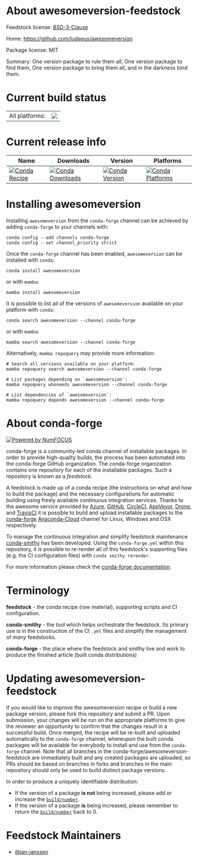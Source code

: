 About awesomeversion-feedstock
==============================

Feedstock license: [BSD-3-Clause](https://github.com/conda-forge/awesomeversion-feedstock/blob/main/LICENSE.txt)

Home: https://github.com/ludeeus/awesomeversion

Package license: MIT

Summary: One version package to rule them all, One version package to find them, One version package to bring them all, and in the darkness bind them.

Current build status
====================


<table><tr><td>All platforms:</td>
    <td>
      <a href="https://dev.azure.com/conda-forge/feedstock-builds/_build/latest?definitionId=14015&branchName=main">
        <img src="https://dev.azure.com/conda-forge/feedstock-builds/_apis/build/status/awesomeversion-feedstock?branchName=main">
      </a>
    </td>
  </tr>
</table>

Current release info
====================

| Name | Downloads | Version | Platforms |
| --- | --- | --- | --- |
| [![Conda Recipe](https://img.shields.io/badge/recipe-awesomeversion-green.svg)](https://anaconda.org/conda-forge/awesomeversion) | [![Conda Downloads](https://img.shields.io/conda/dn/conda-forge/awesomeversion.svg)](https://anaconda.org/conda-forge/awesomeversion) | [![Conda Version](https://img.shields.io/conda/vn/conda-forge/awesomeversion.svg)](https://anaconda.org/conda-forge/awesomeversion) | [![Conda Platforms](https://img.shields.io/conda/pn/conda-forge/awesomeversion.svg)](https://anaconda.org/conda-forge/awesomeversion) |

Installing awesomeversion
=========================

Installing `awesomeversion` from the `conda-forge` channel can be achieved by adding `conda-forge` to your channels with:

```
conda config --add channels conda-forge
conda config --set channel_priority strict
```

Once the `conda-forge` channel has been enabled, `awesomeversion` can be installed with `conda`:

```
conda install awesomeversion
```

or with `mamba`:

```
mamba install awesomeversion
```

It is possible to list all of the versions of `awesomeversion` available on your platform with `conda`:

```
conda search awesomeversion --channel conda-forge
```

or with `mamba`:

```
mamba search awesomeversion --channel conda-forge
```

Alternatively, `mamba repoquery` may provide more information:

```
# Search all versions available on your platform:
mamba repoquery search awesomeversion --channel conda-forge

# List packages depending on `awesomeversion`:
mamba repoquery whoneeds awesomeversion --channel conda-forge

# List dependencies of `awesomeversion`:
mamba repoquery depends awesomeversion --channel conda-forge
```


About conda-forge
=================

[![Powered by
NumFOCUS](https://img.shields.io/badge/powered%20by-NumFOCUS-orange.svg?style=flat&colorA=E1523D&colorB=007D8A)](https://numfocus.org)

conda-forge is a community-led conda channel of installable packages.
In order to provide high-quality builds, the process has been automated into the
conda-forge GitHub organization. The conda-forge organization contains one repository
for each of the installable packages. Such a repository is known as a *feedstock*.

A feedstock is made up of a conda recipe (the instructions on what and how to build
the package) and the necessary configurations for automatic building using freely
available continuous integration services. Thanks to the awesome service provided by
[Azure](https://azure.microsoft.com/en-us/services/devops/), [GitHub](https://github.com/),
[CircleCI](https://circleci.com/), [AppVeyor](https://www.appveyor.com/),
[Drone](https://cloud.drone.io/welcome), and [TravisCI](https://travis-ci.com/)
it is possible to build and upload installable packages to the
[conda-forge](https://anaconda.org/conda-forge) [Anaconda-Cloud](https://anaconda.org/)
channel for Linux, Windows and OSX respectively.

To manage the continuous integration and simplify feedstock maintenance
[conda-smithy](https://github.com/conda-forge/conda-smithy) has been developed.
Using the ``conda-forge.yml`` within this repository, it is possible to re-render all of
this feedstock's supporting files (e.g. the CI configuration files) with ``conda smithy rerender``.

For more information please check the [conda-forge documentation](https://conda-forge.org/docs/).

Terminology
===========

**feedstock** - the conda recipe (raw material), supporting scripts and CI configuration.

**conda-smithy** - the tool which helps orchestrate the feedstock.
                   Its primary use is in the construction of the CI ``.yml`` files
                   and simplify the management of *many* feedstocks.

**conda-forge** - the place where the feedstock and smithy live and work to
                  produce the finished article (built conda distributions)


Updating awesomeversion-feedstock
=================================

If you would like to improve the awesomeversion recipe or build a new
package version, please fork this repository and submit a PR. Upon submission,
your changes will be run on the appropriate platforms to give the reviewer an
opportunity to confirm that the changes result in a successful build. Once
merged, the recipe will be re-built and uploaded automatically to the
`conda-forge` channel, whereupon the built conda packages will be available for
everybody to install and use from the `conda-forge` channel.
Note that all branches in the conda-forge/awesomeversion-feedstock are
immediately built and any created packages are uploaded, so PRs should be based
on branches in forks and branches in the main repository should only be used to
build distinct package versions.

In order to produce a uniquely identifiable distribution:
 * If the version of a package **is not** being increased, please add or increase
   the [``build/number``](https://docs.conda.io/projects/conda-build/en/latest/resources/define-metadata.html#build-number-and-string).
 * If the version of a package **is** being increased, please remember to return
   the [``build/number``](https://docs.conda.io/projects/conda-build/en/latest/resources/define-metadata.html#build-number-and-string)
   back to 0.

Feedstock Maintainers
=====================

* [@jan-janssen](https://github.com/jan-janssen/)

